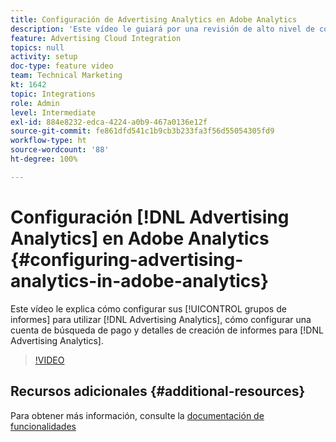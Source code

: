 ```yaml
---
title: Configuración de Advertising Analytics en Adobe Analytics
description: 'Este vídeo le guiará por una revisión de alto nivel de cómo configurar sus grupos de informes para utilizar Advertising Analytics, cómo configurar una cuenta de búsqueda de pago y detalles de creación de informes para Advertising Analytics. '
feature: Advertising Cloud Integration
topics: null
activity: setup
doc-type: feature video
team: Technical Marketing
kt: 1642
topic: Integrations
role: Admin
level: Intermediate
exl-id: 884e8232-edca-4224-a0b9-467a0136e12f
source-git-commit: fe861dfd541c1b9cb3b233fa3f56d55054305fd9
workflow-type: ht
source-wordcount: '88'
ht-degree: 100%

---
```


# Configuración [!DNL Advertising Analytics] en Adobe Analytics {#configuring-advertising-analytics-in-adobe-analytics}

Este vídeo le explica cómo configurar sus [!UICONTROL grupos de informes] para utilizar [!DNL Advertising Analytics], cómo configurar una cuenta de búsqueda de pago y detalles de creación de informes para [!DNL Advertising Analytics].

>[!VIDEO](https://video.tv.adobe.com/v/23119/?quality=12)

## Recursos adicionales {#additional-resources}

Para obtener más información, consulte la [documentación de funcionalidades](https://experienceleague.adobe.com/docs/analytics/integration/advertising-analytics/overview.html?lang=es)
